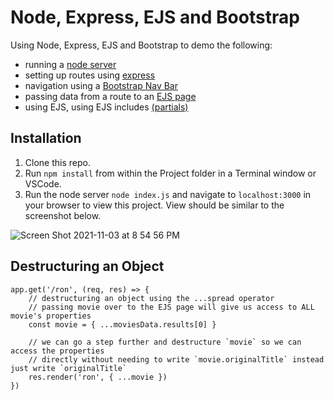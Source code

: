 # Node, Express, EJS and Bootstrap

Using Node, Express, EJS and Bootstrap to demo the following: 
* running a [node server](https://nodejs.org/en/docs/guides/getting-started-guide/)
* setting up routes using [express](http://expressjs.com/en/guide/routing.html)
* navigation using a [Bootstrap Nav Bar](https://getbootstrap.com/docs/4.0/components/navbar/)
* passing data from a route to an [EJS page](https://ejs.co/#docs)
* using EJS, using EJS includes [(partials)](https://sailsjs.com/documentation/concepts/views/partials)

## Installation 

1. Clone this repo. 
2. Run `npm install` from within the Project folder in a Terminal window or VSCode. 
3. Run the node server `node index.js` and navigate to `localhost:3000` in your browser to view this project. View should be similar to the screenshot below.  

![Screen Shot 2021-11-03 at 8 54 56 PM](https://user-images.githubusercontent.com/1819208/140239427-88a2535f-ce54-49f5-add3-596ebffe7af2.png)


## Destructuring an Object 

```ejs
app.get('/ron', (req, res) => {
    // destructuring an object using the ...spread operator 
    // passing movie over to the EJS page will give us access to ALL movie's properties
    const movie = { ...moviesData.results[0] } 

    // we can go a step further and destructure `movie` so we can access the properties 
    // directly without needing to write `movie.originalTitle` instead just write `originalTitle`
    res.render('ron', { ...movie })
})
```

